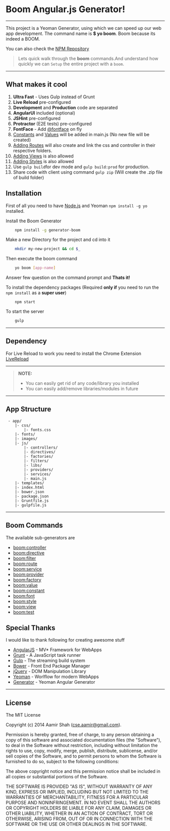 Boom Angular.js Generator!
=====================

---------------

This project is a Yeoman Generator, using which we can speed up our web app development. The command name is **$ yo boom**. Boom because its indeed a BOOM.

You can also check the [NPM Repository](https://npmjs.org/package/generator-boom) 


>Lets quick walk through the **boom** commands.And understand how quickly we can <i class="icon-cog"></i> `Setup` the entire project with a `boom`.

----------

What makes it cool
----------

 1. **Ultra Fast** - Uses Gulp instead of Grunt
 2. **Live Reload** pre-configured
 3. **Development** and **Production** code are separated
 4. **AngularUI** included (optional)
 5. **JSHint** pre-configured
 6. **Protractor** (E2E tests) pre-configured
 7. **FontFace** - Add [@fontface](https://github.com/aamirshah/generator-boom/blob/master/font/USAGE.md) on fly
 8. [Constants](https://github.com/aamirshah/generator-boom/blob/master/constant/USAGE.md) and [Values](https://github.com/aamirshah/generator-boom/blob/master/value/USAGE.md) will be added in main.js (No new file will be created)
 9. [Adding Routes](https://github.com/aamirshah/generator-boom/blob/master/route/USAGE.md) will also create and link the css and controller in their respective folders.
 10. [Adding Views](https://github.com/aamirshah/generator-boom/blob/master/view/USAGE.md) is also allowed
 11. [Adding Styles](https://github.com/aamirshah/generator-boom/blob/master/style/USAGE.md) is also allowed
 12. Use `gulp build`for dev mode and `gulp build:prod` for production.
 13. Share code with client using command `gulp zip` (Will create the .zip file of build folder)

<i class="icon-download"></i> Installation
---------

First of all you need to have [Node.js](http://nodejs.org/) and Yeoman `npm install -g yo` installed.

Install the Boom Generator

```sh
    npm install -g generator-boom
```

Make a new Directory for the project and cd into it

```sh
    mkdir my-new-project && cd $_
```

Then execute the boom command

```sh
    yo boom [app-name]
```

Answer few question on the command prompt and **Thats it!**

To install the dependency packages (Required **only if** you need to run the `npm install` as a **super user**)

```
    npm start
```

To start the server

```sh
    gulp
```

-----------



Dependency
--------

For Live Reload to work you need to install the Chrome Extension [LiveReload](https://chrome.google.com/webstore/detail/livereload/jnihajbhpnppcggbcgedagnkighmdlei)



----------


> **NOTE:**
> 
> - You can easily get rid of any code/library you installed
> - You can easily add/remove libraries/modules in future

----------

<i class="icon-file"></i> App Structure
---------------
```
 - app/
    |- css/
        |- fonts.css
    |- fonts/
    |- images/
    |- js/
        |- controllers/
        |- directives/
        |- factories/
        |- filters/
        |- libs/
        |- providers/
        |- services/
        |- main.js
    |- templates/
    |- index.html
    |- bower.json
    |- package.json
    |- Gruntfile.js
    |- gulpfile.js
```

----------

<i class="icon-refresh"></i> Boom Commands
---------------

The available sub-generators are

* [boom:controller](https://github.com/aamirshah/generator-boom/blob/master/controller/USAGE.md)
* [boom:directive](https://github.com/aamirshah/generator-boom/blob/master/directive/USAGE.md)
* [boom:filter](https://github.com/aamirshah/generator-boom/blob/master/filter/USAGE.md)
* [boom:route](https://github.com/aamirshah/generator-boom/blob/master/route/USAGE.md)
* [boom:service](https://github.com/aamirshah/generator-boom/blob/master/service/USAGE.md)
* [boom:provider](https://github.com/aamirshah/generator-boom/blob/master/provider/USAGE.md)
* [boom:factory](https://github.com/aamirshah/generator-boom/blob/master/factory/USAGE.md)
* [boom:value](https://github.com/aamirshah/generator-boom/blob/master/value/USAGE.md)
* [boom:constant](https://github.com/aamirshah/generator-boom/blob/master/constant/USAGE.md)
* [boom:font](https://github.com/aamirshah/generator-boom/blob/master/font/USAGE.md)
* [boom:style](https://github.com/aamirshah/generator-boom/blob/master/style/USAGE.md)
* [boom:view](https://github.com/aamirshah/generator-boom/blob/master/view/USAGE.md)
* [boom:test](https://github.com/aamirshah/generator-boom/blob/master/test/USAGE.md)


<i class="icon-pencil"></i> Special Thanks
---------------

I would like to thank following for creating awesome stuff

* [AngularJS](http://angularjs.org) - MV* Framework for WebApps
* [Grunt](http://gruntjs.com) - A JavaScript task runner
* [Gulp](http://gulpjs.com/) - The streaming build system
* [Bower](http://bower.io) - Front End Package Manager
* [jQuery](http://jquery.com/) - DOM Manipulation Library
* [Yeoman](http://yeoman.io/) - Worlflow for modern WebApps
* [Generator](https://github.com/yeoman/generator-angular) - Yeoman Angular Generator

-------------------


License
---------------

The MIT License

Copyright (c) 2014 Aamir Shah (cse.aamir@gmail.com).

Permission is hereby granted, free of charge, to any person obtaining a copy
of this software and associated documentation files (the "Software"), to deal
in the Software without restriction, including without limitation the rights
to use, copy, modify, merge, publish, distribute, sublicense, and/or sell
copies of the Software, and to permit persons to whom the Software is
furnished to do so, subject to the following conditions:

The above copyright notice and this permission notice shall be included in
all copies or substantial portions of the Software.

THE SOFTWARE IS PROVIDED "AS IS", WITHOUT WARRANTY OF ANY KIND, EXPRESS OR
IMPLIED, INCLUDING BUT NOT LIMITED TO THE WARRANTIES OF MERCHANTABILITY,
FITNESS FOR A PARTICULAR PURPOSE AND NONINFRINGEMENT. IN NO EVENT SHALL THE
AUTHORS OR COPYRIGHT HOLDERS BE LIABLE FOR ANY CLAIM, DAMAGES OR OTHER
LIABILITY, WHETHER IN AN ACTION OF CONTRACT, TORT OR OTHERWISE, ARISING FROM,
OUT OF OR IN CONNECTION WITH THE SOFTWARE OR THE USE OR OTHER DEALINGS IN
THE SOFTWARE.

